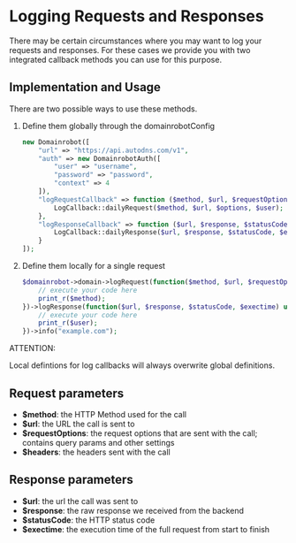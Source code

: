 # Logging Requests and Responses

There may be certain circumstances where you may want to log your requests and responses.
For these cases we provide you with two integrated callback methods you can use for this purpose.

## Implementation and Usage

There are two possible ways to use these methods.

1. Define them globally through the domainrobotConfig

    ```php
    new Domainrobot([
        "url" => "https://api.autodns.com/v1",
        "auth" => new DomainrobotAuth([
            "user" => "username",
            "password" => "password",
            "context" => 4
        ]),
        "logRequestCallback" => function ($method, $url, $requestOptions, $headers) use ($user) {
            LogCallback::dailyRequest($method, $url, $options, $user);
        },
        "logResponseCallback" => function ($url, $response, $statusCode, $exectime) use ($user) {
            LogCallback::dailyResponse($url, $response, $statusCode, $exectime, $user);
        }
    ]);

    ```

2. Define them locally for a single request

    ```php
    $domainrobot->domain->logRequest(function($method, $url, $requestOptions, $headers) use ($user){
        // execute your code here
        print_r($method);
    })->logResponse(function($url, $response, $statusCode, $exectime) use ($user){
        // execute your code here
        print_r($user);
    })->info("example.com");
    ```

ATTENTION:

Local defintions for log callbacks will always overwrite global definitions.

## Request parameters

* **$method**: the HTTP Method used for the call
* **$url**: the URL the call is sent to
* **$requestOptions**: the request options that are sent with the call; contains query params and other settings
* **$headers**: the headers sent with the call

## Response parameters

* **$url**: the url the call was sent to
* **$response**: the raw response we received from the backend
* **$statusCode**: the HTTP status code
* **$exectime**: the execution time of the full request from start to finish
